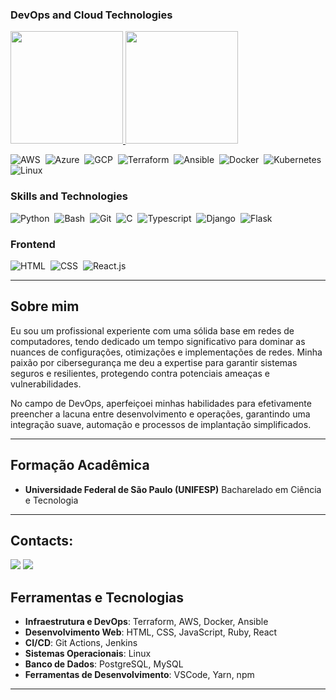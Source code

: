 ### DevOps and Cloud Technologies

<a href="https://github.com/Enzo0100">
  <img height="180em" src="https://github-readme-stats.vercel.app/api?username=rEnzo0100&show_icons=true&theme=nord">
  <img height="180em" src="https://github-readme-stats.vercel.app/api/top-langs/?username=Enzo0100&layout=compact&theme=nord">
</a>

![AWS](https://img.shields.io/badge/AWS-232F3E?style=for-the-badge&logo=amazon-aws&logoColor=white)&nbsp;
![Azure](https://img.shields.io/badge/Azure-0078D4?style=for-the-badge&logo=microsoft-azure&logoColor=white)&nbsp;
![GCP](https://img.shields.io/badge/GCP-4285F4?style=for-the-badge&logo=google-cloud&logoColor=white)&nbsp;
![Terraform](https://img.shields.io/badge/Terraform-623CE4?style=for-the-badge&logo=terraform&logoColor=white)&nbsp;
![Ansible](https://img.shields.io/badge/Ansible-EE0000?style=for-the-badge&logo=ansible&logoColor=white)&nbsp;
![Docker](https://img.shields.io/badge/Docker-2496ED?style=for-the-badge&logo=docker&logoColor=white)&nbsp;
![Kubernetes](https://img.shields.io/badge/Kubernetes-326CE5?style=for-the-badge&logo=kubernetes&logoColor=white)&nbsp;
![Linux](https://img.shields.io/badge/Linux-FCC624?style=for-the-badge&logo=linux&logoColor=black)&nbsp;

### Skills and Technologies
![Python](https://img.shields.io/badge/Python-3776AB?style=for-the-badge&logo=python&logoColor=white)&nbsp;
![Bash](https://img.shields.io/badge/Bash-4EAA25?style=for-the-badge&logo=gnu-bash&logoColor=white)&nbsp;
![Git](https://img.shields.io/badge/GIT-E44C30?style=for-the-badge&logo=git&logoColor=white)&nbsp;
![C](https://img.shields.io/badge/C-00599C?style=for-the-badge&logo=c&logoColor=white)&nbsp;
![Typescript](https://img.shields.io/badge/TypeScript-007ACC?style=for-the-badge&logo=typescript&logoColor=white)&nbsp;
![Django](https://img.shields.io/badge/Django-092E20?style=for-the-badge&logo=django&logoColor=white)&nbsp;
![Flask](https://img.shields.io/badge/Flask-000000?style=for-the-badge&logo=flask&logoColor=white)&nbsp;

### Frontend

![HTML](https://img.shields.io/badge/HTML5-E34F26?style=for-the-badge&logo=html5&logoColor=white)&nbsp;
![CSS](https://img.shields.io/badge/CSS3-1572B6?style=for-the-badge&logo=css3&logoColor=white)&nbsp;
![React.js](https://img.shields.io/badge/React-20232A?style=for-the-badge&logo=react&logoColor=61DAFB)&nbsp;


---


## Sobre mim

Eu sou um profissional experiente com uma sólida base em redes de computadores, tendo dedicado um tempo significativo para dominar as nuances de configurações, otimizações e implementações de redes. Minha paixão por cibersegurança me deu a expertise para garantir sistemas seguros e resilientes, protegendo contra potenciais ameaças e vulnerabilidades.

No campo de DevOps, aperfeiçoei minhas habilidades para efetivamente preencher a lacuna entre desenvolvimento e operações, garantindo uma integração suave, automação e processos de implantação simplificados.



---

## Formação Acadêmica

- **Universidade Federal de São Paulo (UNIFESP)**
  Bacharelado em Ciência e Tecnologia

---






## Contacts:

<div> 
<a href = "mailto:enzoceravolo100@gmail.com"> <img src="https://img.shields.io/badge/-Gmail-%23333?style=for-the-badge&logo=gmail&logoColor=white" target="_blank"></a>
<a href="https://www.linkedin.com/in/enzo-ceravolo/" target="_blank"><img src="https://img.shields.io/badge/-LinkedIn-%230077B5?style=for-the-badge&logo=linkedin&logoColor=white"  target="_blank"></a> 







## Ferramentas e Tecnologias

- **Infraestrutura e DevOps**: Terraform, AWS, Docker, Ansible
- **Desenvolvimento Web**: HTML, CSS, JavaScript, Ruby, React
- **CI/CD**: Git Actions, Jenkins
- **Sistemas Operacionais**: Linux
- **Banco de Dados**: PostgreSQL, MySQL
- **Ferramentas de Desenvolvimento**: VSCode, Yarn, npm

---

